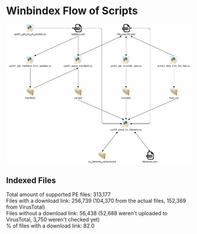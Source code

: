 # Winbindex Flow of Scripts

![winbindex-scripts-flow.png](winbindex-scripts-flow.png)

## Indexed Files

<!--FileStats-->
Total amount of supported PE files: 313,177  
Files with a download link: 256,739 (104,370 from the actual files, 152,369 from VirusTotal)  
Files without a download link: 56,438 (52,688 weren't uploaded to VirusTotal, 3,750 weren't checked yet)  
% of files with a download link: 82.0  
<!--/FileStats-->
